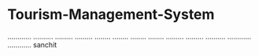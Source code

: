 # Tourism-Management-System
............
..........
.........
.........
........
........
........
........
.........
.........
..........
............
............
sanchit
